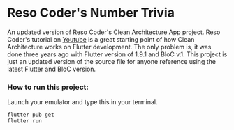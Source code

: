 # Reso Coder's Number Trivia

An updated version of Reso Coder's Clean Architecture App project. Reso Coder's tutorial on [Youtube](https://www.youtube.com/watch?v=dc3B_mMrZ-Q&t=23381s) is a great starting point of how Clean Architecture works on Flutter development. The only problem is, it was done three years ago with Flutter version of 1.9.1 and BloC v.1. This project is just an updated version of the source file for anyone reference using the latest Flutter and BloC version.

### How to run this project:

Launch your emulator and type this in your terminal.

    flutter pub get
    flutter run
